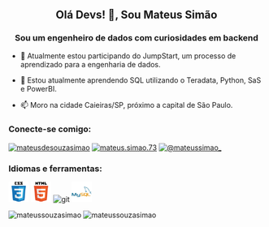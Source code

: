 <h2 align="center">Olá Devs! 👋, Sou Mateus Simão</h2>
<h3 align="center">Sou um engenheiro de dados com curiosidades em backend</h3>

- 🔭 Atualmente estou participando do JumpStart, um processo de aprendizado para a engenharia de dados.

- 🌱 Estou atualmente aprendendo SQL utilizando o Teradata, Python, SaS e PowerBI.

- 📫 Moro na cidade Caieiras/SP, próximo a capital de São Paulo.

<h3>Conecte-se comigo:</h3>

<a href="https://linkedin.com/in/mateusdesouzasimao/" target="blank"><img align="center" src="https://raw.githubusercontent.com/rahuldkjain/github-profile-readme-generator/master/src/images/icons/Social/linked-in-alt.svg" alt="mateusdesouzasimao" height="30" width="40"/></a>  <a href="https://fb.com/mateus.simao.73/" target="blank"><img align="center" src="https://raw.githubusercontent.com/rahuldkjain/github-profile-readme-generator/master/src/images/icons/Social/facebook-alt.svg" alt="mateus.simao.73" height="30" width="40"/></a>  <a href="https://instagram.com/mateussimao_/" target="blank"><img align="center" src="https://raw.githubusercontent.com/rahuldkjain/github-profile-readme-generator/master/src/images/icons/Social/instagram.svg" alt="@mateussimao_" height="30" width="40"/></a>



<h3>Idiomas e ferramentas:</h3>

<img src="https://raw.githubusercontent.com/devicons/devicon/master/icons/css3/css3-original-wordmark.svg" alt="css3" width="40" height="40"/> <img src="https://raw.githubusercontent.com/devicons/devicon/master/icons/html5/html5-original-wordmark.svg" alt="html5" width="40" height="40"/> <img src="https://www.vectorlogo.zone/logos/git-scm/git-scm-icon.svg" alt=" git" width="40" height="40"/> <img src="https://raw.githubusercontent.com/devicons/devicon/master/icons/mysql/mysql-original-wordmark.svg" alt="mysql" width="40" heigth="40"/>



<img src="https://github-readme-stats.vercel.app/api?username=mateussouzasimao&show_icons=true&locale=en" alt="mateussouzasimao"/> <img src="https://github-readme-streak-stats.herokuapp.com/?user=mateussouzasimao&" alt="mateussouzasimao"/></p>

          
          

